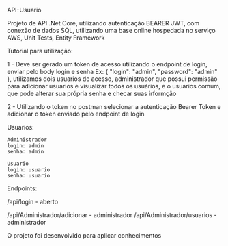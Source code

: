 API-Usuario

Projeto de API .Net Core, utilizando autenticação BEARER JWT, com conexão de dados SQL, utilizando uma base online hospedada no serviço AWS, Unit Tests, Entity Framework

Tutorial para utilização:

1 - Deve ser gerado um token de acesso utilizando o endpoint de login, enviar pelo body login e senha Ex: { "login": "admin",  "password": "admin" }, utilizamos dois usuarios de acesso, administrador que possui permissão para adicionar usuarios e visualizar todos os usuários, e o usuarios comum, que pode alterar sua própria senha e checar suas irformção

2 - Utilizando o token no postman selecionar a autenticação Bearer Token e adicionar o token enviado pelo endpoint de login 

Usuarios:

    Administrador
    login: admin
    senha: admin

    Usuario
    login: usuario
    senha: usuario

Endpoints:

  /api/login - aberto

  /api/Administrador/adicionar - administrador
  /api/Administrador/usuarios - administrador


O projeto foi desenvolvido para aplicar conhecimentos 
